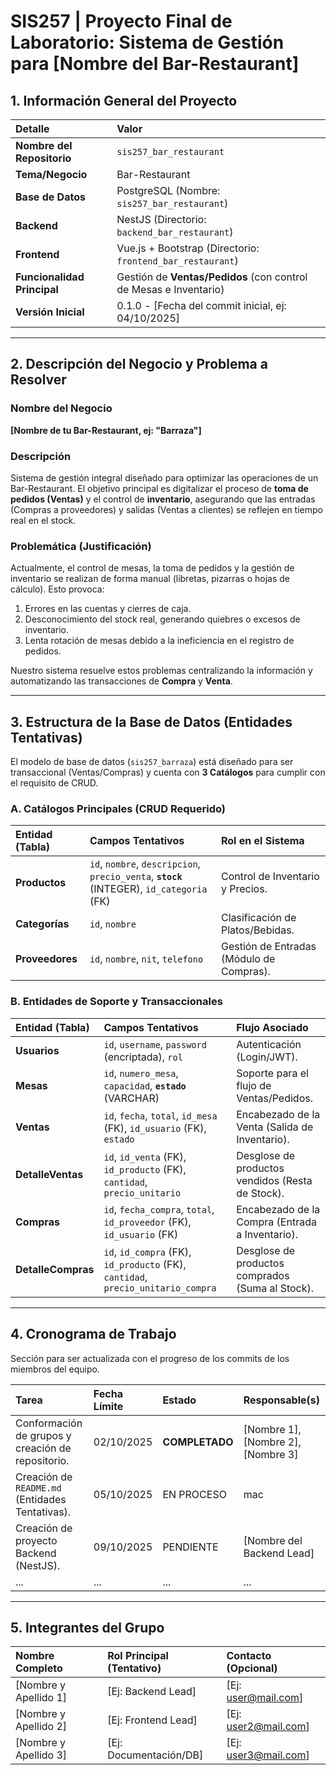 # SIS257 | Proyecto Final de Laboratorio: Sistema de Gestión para [Nombre del Bar-Restaurant]

## 1. Información General del Proyecto

| Detalle | Valor |
| :--- | :--- |
| **Nombre del Repositorio** | `sis257_bar_restaurant` |
| **Tema/Negocio** | Bar-Restaurant |
| **Base de Datos** | PostgreSQL (Nombre: `sis257_bar_restaurant`) |
| **Backend** | NestJS (Directorio: `backend_bar_restaurant`) |
| **Frontend** | Vue.js + Bootstrap (Directorio: `frontend_bar_restaurant`) |
| **Funcionalidad Principal**| Gestión de **Ventas/Pedidos** (con control de Mesas e Inventario) |
| **Versión Inicial** | 0.1.0 - [Fecha del commit inicial, ej: 04/10/2025] |

---

## 2. Descripción del Negocio y Problema a Resolver

### Nombre del Negocio
**[Nombre de tu Bar-Restaurant, ej: "Barraza"]**

### Descripción
Sistema de gestión integral diseñado para optimizar las operaciones de un Bar-Restaurant. El objetivo principal es digitalizar el proceso de **toma de pedidos (Ventas)** y el control de **inventario**, asegurando que las entradas (Compras a proveedores) y salidas (Ventas a clientes) se reflejen en tiempo real en el stock.

### Problemática (Justificación)
Actualmente, el control de mesas, la toma de pedidos y la gestión de inventario se realizan de forma manual (libretas, pizarras o hojas de cálculo). Esto provoca:
1.  Errores en las cuentas y cierres de caja.
2.  Desconocimiento del stock real, generando quiebres o excesos de inventario.
3.  Lenta rotación de mesas debido a la ineficiencia en el registro de pedidos.

Nuestro sistema resuelve estos problemas centralizando la información y automatizando las transacciones de **Compra** y **Venta**.

---

## 3. Estructura de la Base de Datos (Entidades Tentativas)

El modelo de base de datos (`sis257_barraza`) está diseñado para ser transaccional (Ventas/Compras) y cuenta con **3 Catálogos** para cumplir con el requisito de CRUD.

### A. Catálogos Principales (CRUD Requerido)

| Entidad (Tabla) | Campos Tentativos | Rol en el Sistema |
| :--- | :--- | :--- |
| **Productos** | `id`, `nombre`, `descripcion`, `precio_venta`, **`stock`** (INTEGER), `id_categoria` (FK) | Control de Inventario y Precios. |
| **Categorías** | `id`, `nombre` | Clasificación de Platos/Bebidas. |
| **Proveedores** | `id`, `nombre`, `nit`, `telefono` | Gestión de Entradas (Módulo de Compras). |

### B. Entidades de Soporte y Transaccionales

| Entidad (Tabla) | Campos Tentativos | Flujo Asociado |
| :--- | :--- | :--- |
| **Usuarios** | `id`, `username`, `password` (encriptada), `rol` | Autenticación (Login/JWT). |
| **Mesas** | `id`, `numero_mesa`, `capacidad`, **`estado`** (VARCHAR) | Soporte para el flujo de Ventas/Pedidos. |
| **Ventas** | `id`, `fecha`, `total`, `id_mesa` (FK), `id_usuario` (FK), `estado` | Encabezado de la Venta (Salida de Inventario). |
| **DetalleVentas** | `id`, `id_venta` (FK), `id_producto` (FK), `cantidad`, `precio_unitario` | Desglose de productos vendidos (Resta de Stock). |
| **Compras** | `id`, `fecha_compra`, `total`, `id_proveedor` (FK), `id_usuario` (FK) | Encabezado de la Compra (Entrada a Inventario). |
| **DetalleCompras** | `id`, `id_compra` (FK), `id_producto` (FK), `cantidad`, `precio_unitario_compra` | Desglose de productos comprados (Suma al Stock). |

---

## 4. Cronograma de Trabajo

Sección para ser actualizada con el progreso de los commits de los miembros del equipo.

| Tarea | Fecha Límite | Estado | Responsable(s) |
| :--- | :--- | :--- | :--- |
| Conformación de grupos y creación de repositorio. | 02/10/2025 | **COMPLETADO** | [Nombre 1], [Nombre 2], [Nombre 3] |
| Creación de `README.md` (Entidades Tentativas). | 05/10/2025 | EN PROCESO | mac |
| Creación de proyecto Backend (NestJS). | 09/10/2025 | PENDIENTE | [Nombre del Backend Lead] |
| ... | ... | ... | ... |

---

## 5. Integrantes del Grupo

| Nombre Completo | Rol Principal (Tentativo) | Contacto (Opcional) |
| :--- | :--- | :--- |
| [Nombre y Apellido 1] | [Ej: Backend Lead] | [Ej: user@mail.com] |
| [Nombre y Apellido 2] | [Ej: Frontend Lead] | [Ej: user2@mail.com] |
| [Nombre y Apellido 3] | [Ej: Documentación/DB] | [Ej: user3@mail.com] |
